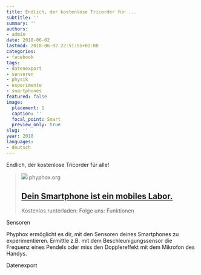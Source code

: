 ```yaml
---
title: Endlich, der kostenlose Tricorder für ...
subtitle: ''
summary: ''
authors:
- admin
date: 2018-06-02
lastmod: 2018-06-02 22:51:55+02:00
categories:
- facebook
tags:
- datenexport
- sensoren
- physik
- experimente
- smartphones
featured: false
image:
  placement: 1
  caption: ''
  focal_point: Smart
  preview_only: true
slug: ''
year: 2018
languages:
- deutsch
---
```


Endlich, der kostenlose Tricorder für alle!
> [![](https://phyphox.org/wp-content/uploads/2019/06/DSC02490_logo_2161.jpg)](http://phyphox.org/de/home-de/)
> phyphox.org
> ## [Dein Smartphone ist ein mobiles Labor.](http://phyphox.org/de/home-de/)
>
>Kostenlos runterladen: 
Folge uns: 
Funktionen

 	
    
Sensoren


Phyphox ermöglicht es dir, mit den Sensoren deines Smartphones zu experimentieren. Ermittle z.B. mit dem Beschleunigungssensor die Frequenz eines Pendels oder miss den Dopplereffekt mit dem Mikrofon des Handys.


 	
    
Datenexport